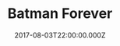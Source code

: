 ---
title: "Batman Forever"
year: 1995
date: 2017-08-03T22:00:00.000Z
permalink: /almanac/movies/2017-08-03-batman-forever/index.html
rating: 2
tmdbid: 414
---